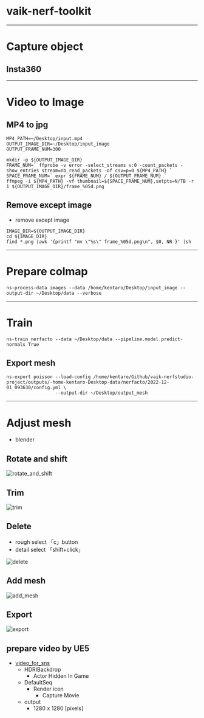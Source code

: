 # vaik-nerf-toolkit

-----------

# Capture object

## Insta360


-----------

# Video to Image

## MP4 to jpg

```shell
MP4_PATH=~/Desktop/input.mp4
OUTPUT_IMAGE_DIR=~/Desktop/input_image
OUTPUT_FRAME_NUM=300

mkdir -p ${OUTPUT_IMAGE_DIR}
FRAME_NUM=` ffprobe -v error -select_streams v:0 -count_packets -show_entries stream=nb_read_packets -of csv=p=0 ${MP4_PATH} `
SPACE_FRAME_NUM=` expr ${FRAME_NUM} / ${OUTPUT_FRAME_NUM} `
ffmpeg -i ${MP4_PATH} -vf thumbnail=${SPACE_FRAME_NUM},setpts=N/TB -r 1 ${OUTPUT_IMAGE_DIR}/frame_%05d.png
```

## Remove except image

- remove except image

```shell
IMAGE_DIR=${OUTPUT_IMAGE_DIR}
cd ${IMAGE_DIR}
find *.png |awk '{printf "mv \"%s\" frame_%05d.png\n", $0, NR }' |sh
```

----------


# Prepare colmap

```shell
ns-process-data images --data /home/kentaro/Desktop/input_image --output-dir ~/Desktop/data --verbose 
```

-----------

# Train

```shell
ns-train nerfacto --data ~/Desktop/data --pipeline.model.predict-normals True
```

## Export mesh
```shell
ns-export poisson --load-config /home/kentaro/Github/vaik-nerfstudio-project/outputs/-home-kentaro-Desktop-data/nerfacto/2022-12-01_093630/config.yml \
                  --output-dir ~/Desktop/output_mesh
```

--------

# Adjust mesh
- blender

## Rotate and shift

![rotate_and_shift](./blender/rotate_shift.gif)

## Trim

![trim](./blender/trim.gif)

## Delete
- rough select 「c」button
- detail select 「shift+click」

![delete](./blender/delete.gif)

## Add mesh

![add_mesh](./blender/add_mesh.gif)

## Export

![export](./blender/export.gif)

## prepare video by UE5
- [video_for_sns](https://drive.google.com/file/d/16unWZmbYkJuuNoWSi7FNVFZ3HeMjNkS0/view?usp=sharing)
  - HDRIBackdrop
    - Actor Hidden In Game
  - DefaultSeq
    - Render icon
      - Capture Movie
  - output
    - 1280 x 1280 [pixels]